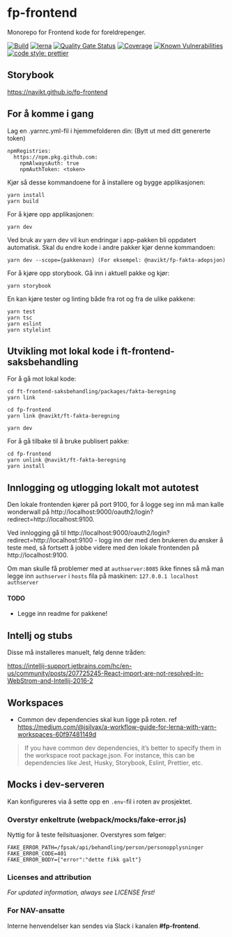 # fp-frontend
Monorepo for Frontend kode for foreldrepenger.

[![Build](https://github.com/navikt/fp-frontend/workflows/Build,%20push%20and%20deploy%20Fpsak-frontend/badge.svg)](https://github.com/navikt/fp-frontend/workflows/Build,%20push%20and%20deploy%20Fpsak-frontend/badge.svg)
[![lerna](https://img.shields.io/badge/maintained%20with-lerna-cc00ff.svg)](https://lernajs.io/)
[![Quality Gate Status](https://sonarcloud.io/api/project_badges/measure?project=navikt_fp-frontend&metric=alert_status)](https://sonarcloud.io/dashboard?id=navikt_fp-frontend)
[![Coverage](https://sonarcloud.io/api/project_badges/measure?project=navikt_fp-frontend&metric=coverage)](https://sonarcloud.io/dashboard?id=navikt_fp-frontend)
[![Known Vulnerabilities](https://snyk.io/test/github/navikt/fp-frontend/badge.svg)](https://snyk.io/test/github/navikt/fp-frontend)
[![code style: prettier](https://img.shields.io/badge/code_style-prettier-ff69b4.svg?style=flat-square)](https://github.com/prettier/prettier)

## Storybook
https://navikt.github.io/fp-frontend

## For å komme i gang

Lag en .yarnrc.yml-fil i hjemmefolderen din: (Bytt ut <token> med ditt genererte token)
````
npmRegistries:
  https://npm.pkg.github.com:
    npmAlwaysAuth: true
    npmAuthToken: <token>
````
  
Kjør så desse kommandoene for å installere og bygge applikasjonen:
````
yarn install
yarn build
````
For å kjøre opp applikasjonen:
````
yarn dev
````

Ved bruk av yarn dev vil kun endringar i app-pakken bli oppdatert automatisk. Skal du endre kode i andre pakker kjør denne kommandoen:
````
yarn dev --scope={pakkenavn} (For eksempel: @navikt/fp-fakta-adopsjon)
````

For å kjøre opp storybook. Gå inn i aktuell pakke og kjør:
````
yarn storybook
````

En kan kjøre tester og linting både fra rot og fra de ulike pakkene:
````
yarn test
yarn tsc
yarn eslint
yarn stylelint
````

## Utvikling mot lokal kode i ft-frontend-saksbehandling
For å gå mot lokal kode:
````
cd ft-frontend-saksbehandling/packages/fakta-beregning
yarn link

cd fp-frontend
yarn link @navikt/ft-fakta-beregning

yarn dev
````

For å gå tilbake til å bruke publisert pakke:
````
cd fp-frontend
yarn unlink @navikt/ft-fakta-beregning
yarn install
````

## Innlogging og utlogging lokalt mot autotest

Den lokale frontenden kjører på port 9100, for å logge seg inn må man kalle wonderwall på http://localhost:9000/oauth2/login?redirect=http://localhost:9100.

Ved innlogging gå til http://localhost:9000/oauth2/login?redirect=http://localhost:9100 - logg inn der med den brukeren du ønsker å teste med, så fortsett å jobbe videre med den lokale frontenden på http://localhost:9100.

Om man skulle få problemer med at `authserver:8085` ikke finnes så må man legge inn `authserver` i `hosts` fila på maskinen:
`127.0.0.1 localhost authserver`

#### TODO
* Legge inn readme for pakkene!

## Intellj og stubs
Disse må installeres manuelt, følg denne tråden:

https://intellij-support.jetbrains.com/hc/en-us/community/posts/207725245-React-import-are-not-resolved-in-WebStrom-and-Intellij-2016-2

## Workspaces
* Common dev dependencies skal kun ligge på roten. ref
https://medium.com/@jsilvax/a-workflow-guide-for-lerna-with-yarn-workspaces-60f97481149d
>If you have common dev dependencies, it’s better to specify them in the workspace root package.json.
>For instance, this can be dependencies like Jest, Husky, Storybook, Eslint, Prettier, etc.

## Mocks i dev-serveren
Kan konfigureres via å sette opp en `.env`-fil i roten av prosjektet.

### Overstyr enkeltrute (webpack/mocks/fake-error.js)
Nyttig for å teste feilsituasjoner. Overstyres som følger:
```
FAKE_ERROR_PATH=/fpsak/api/behandling/person/personopplysninger
FAKE_ERROR_CODE=401
FAKE_ERROR_BODY={"error":"dette fikk galt"}
```

### Licenses and attribution
*For updated information, always see LICENSE first!*

### For NAV-ansatte
Interne henvendelser kan sendes via Slack i kanalen **#fp-frontend**.

